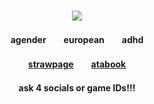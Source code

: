 ### <p align="center"> ![](https://i.imgur.com/DnW92xF.png)
#### <p align="center"> agender　　european　　adhd
#### <p align="center"> [strawpage](https://charismacharge.straw.page)　　[atabook](https://valkyrie.atabook.org)
#### <p align="center">ask 4 socials or game IDs!!!
